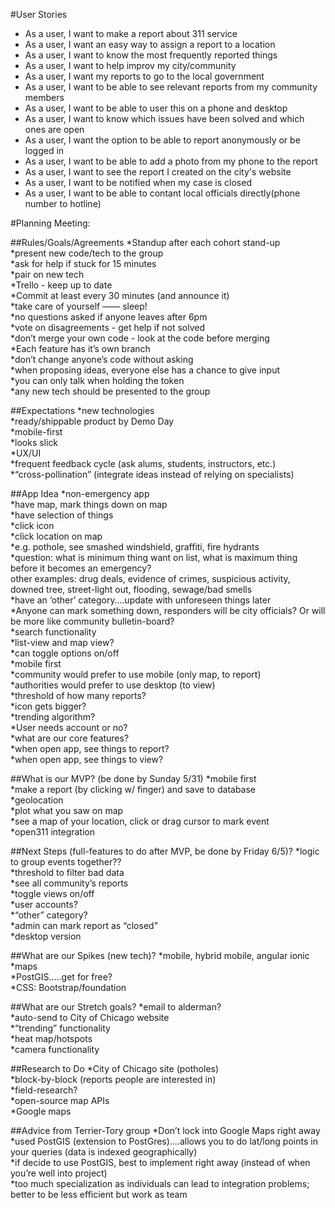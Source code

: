 #User Stories  
  * As a user, I want to make a report about 311 service  
  * As a user, I want an easy way to assign a report to a location  
  * As a user, I want to know the most frequently reported things  
  * As a user, I want to help improv my city/community  
  * As a user, I want my reports to go to the local government  
  * As a user, I want to be able to see relevant reports from my community members  
  * As a user, I want to be able to user this on a phone and desktop  
  * As a user, I want to know which issues have been solved and which ones are open  
  * As a user, I want the option to be able to report anonymously or be logged in  
  * As a user, I want to be able to add a photo from my phone to the report  
  * As a user, I want to see the report I created on the city's website  
  * As a user, I want to be notified when my case is closed  
  * As a user, I want to be able to contant local officials directly(phone number to hotline)  

#Planning Meeting:

##Rules/Goals/Agreements
  *Standup after each cohort stand-up  
  *present new code/tech to the group  
  *ask for help if stuck for 15 minutes  
  *pair on new tech  
  *Trello - keep up to date  
  *Commit at least every 30 minutes (and announce it)  
  *take care of yourself —— sleep!  
  *no questions asked if anyone leaves after 6pm  
  *vote on disagreements - get help if not solved  
  *don’t merge your own code - look at the code before merging  
  *Each feature has it’s own branch  
  *don’t change anyone’s code without asking  
  *when proposing ideas, everyone else has a chance to give input  
  *you can only talk when holding the token  
  *any new tech should be presented to the group  

##Expectations
  *new technologies  
  *ready/shippable product by Demo Day  
  *mobile-first  
  *looks slick  
  *UX/UI  
  *frequent feedback cycle (ask alums, students, instructors, etc.)  
  *“cross-pollination” (integrate ideas instead of relying on specialists)  

##App Idea
  *non-emergency app  
  *have map, mark things down on map  
  *have selection of things   
  *click icon  
  *click location on map  
  *e.g. pothole, see smashed windshield, graffiti, fire hydrants  
  *question: what is minimum thing want on list, what is maximum thing before it becomes an emergency?  
other examples: drug deals, evidence of crimes, suspicious activity, downed tree, street-light out, flooding, sewage/bad smells  
  *have an ‘other’ category….update with unforeseen things later  
  *Anyone can mark something down, responders will be city officials? Or will be more like community bulletin-board?  
  *search functionality  
  *list-view and map view?  
  *can toggle options on/off  
  *mobile first  
  *community would prefer to use mobile (only map, to report)  
  *authorities would prefer to use desktop (to view)  
  *threshold of how many reports?  
  *icon gets bigger?  
  *trending algorithm?  
  *User needs account  or no?  
  *what are our core features?  
  *when open app, see things to report?  
  *when open app, see things to view?  

##What is our MVP? (be done by Sunday 5/31)
  *mobile first  
  *make a report (by clicking w/ finger) and save to database  
  *geolocation  
  *plot what you saw on map  
  *see a map of your location, click or drag cursor to mark event  
  *open311 integration  

##Next Steps (full-features to do after MVP, be done by Friday 6/5)?
  *logic to group events together??  
  *threshold to filter bad data  
  *see all community’s reports  
  *toggle views on/off  
  *user accounts?  
  *“other” category?  
  *admin can mark report as “closed"  
  *desktop version  

##What are our Spikes (new tech)?
  *mobile, hybrid mobile, angular ionic  
  *maps  
  *PostGIS…..get for free?  
  *CSS: Bootstrap/foundation  

##What are our Stretch goals?
  *email to alderman?  
  *auto-send to City of Chicago website  
  *“trending” functionality  
  *heat map/hotspots  
  *camera functionality  

##Research to Do
  *City of Chicago site (potholes)  
  *block-by-block (reports people are interested in)  
  *field-research?  
  *open-source map APIs  
  *Google maps  

##Advice from Terrier-Tory group
  *Don’t lock into Google Maps right away  
  *used PostGIS (extension to PostGres)….allows you to do lat/long points in your queries (data is indexed  geographically)  
  *if decide to use PostGIS, best to implement right away (instead of when you’re well into project)  
  *too much specialization as individuals can lead to integration problems; better to be less efficient but work as team  

